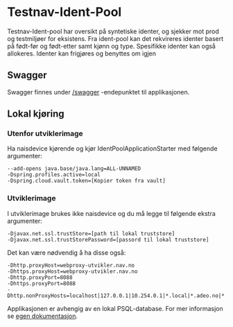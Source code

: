 # Testnav-Ident-Pool
Testnav-Ident-pool har oversikt på syntetiske identer, og sjekker mot prod og testmiljøer for eksistens.
Fra ident-pool kan det rekvireres identer basert på født-før og født-etter samt kjønn og type.
Spesifikke identer kan også allokeres.
Identer kan frigjøres og benyttes om igjen
 
## Swagger
Swagger finnes under [/swagger](https://testnav-ident-pool.intern.dev.nav.no/swagger) -endepunktet til applikasjonen.

## Lokal kjøring

   
### Utenfor utviklerimage
Ha naisdevice kjørende og kjør IdentPoolApplicationStarter med følgende argumenter:
```
--add-opens java.base/java.lang=ALL-UNNAMED 
-Dspring.profiles.active=local
-Dspring.cloud.vault.token=[Kopier token fra vault]
```
 
### Utviklerimage 
I utviklerimage brukes ikke naisdevice og du må legge til følgende ekstra argumenter:
```
-Djavax.net.ssl.trustStore=[path til lokal truststore]
-Djavax.net.ssl.trustStorePassword=[passord til lokal truststore]
```

Det kan være nødvendig å ha disse også:
```
-Dhttp.proxyHost=webproxy-utvikler.nav.no
-Dhttps.proxyHost=webproxy-utvikler.nav.no 
-Dhttp.proxyPort=8088 
-Dhttps.proxyPort=8088 
-Dhttp.nonProxyHosts=localhost|127.0.0.1|10.254.0.1|*.local|*.adeo.no|*.nav.no|*.aetat.no|*.devillo.no|*.oera.no|*.nais.io 
```

Applikasjonen er avhengig av en lokal PSQL-database. For mer informasjon se [egen dokumentasjon](../../docs/local_db.md).
    
